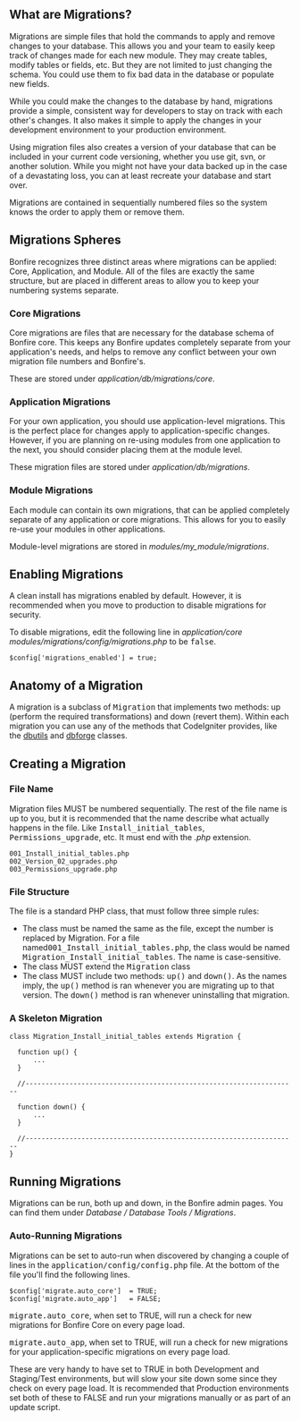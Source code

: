## What are Migrations?

Migrations are simple files that hold the commands to apply and remove changes to your database. This allows you and your team to easily keep track of changes made for each new module. They may create tables, modify tables or fields, etc. But they are not limited to just changing the schema. You could use them to fix bad data in the database or populate new fields.

While you could make the changes to the database by hand, migrations provide a simple, consistent way for developers to stay on track with each other's changes. It also makes it simple to apply the changes in your development environment to your production environment.

Using migration files also creates a version of your database that can be included in your current code versioning, whether you use git, svn, or another solution. While you might not have your data backed up in the case of a devastating loss, you can at least recreate your database and start over.

Migrations are contained in sequentially numbered files so the system knows the order to apply them or remove them.



<a name="spheres"></a>
## Migrations Spheres

Bonfire recognizes three distinct areas where migrations can be applied: Core, Application, and Module. All of the files are exactly the same structure, but are placed in different areas to allow you to keep your numbering systems separate.

<a name="core"></a>
### Core Migrations

Core migrations are files that are necessary for the database schema of Bonfire core. This keeps any Bonfire updates completely separate from your application's needs, and helps to remove any conflict between your own migration file numbers and Bonfire's.

These are stored under *application/db/migrations/core*.


<a name="application"></a>
### Application Migrations

For your own application, you should use application-level migrations. This is the perfect place for changes apply to application-specific changes. However, if you are planning on re-using modules from one application to the next, you should consider placing them at the module level.

These migration files are stored under *application/db/migrations*.


<a name="module"></a>
### Module Migrations

Each module can contain its own migrations, that can be applied completely separate of any application or core migrations. This allows for you to easily re-use your modules in other applications.

Module-level migrations are stored in *modules/my_module/migrations*.

<a name="enabling"></a>
## Enabling Migrations

A clean install has migrations enabled by default.  However, it is recommended when you move to production to disable migrations for security.

To disable migrations, edit the following line in *application/core modules/migrations/config/migrations.php* to be <tt>false</tt>.

    $config['migrations_enabled'] = true;


<a name="anatomy"></a>
## Anatomy of a Migration

A migration is a subclass of <tt>Migration</tt> that implements two methods: up (perform the required transformations) and down (revert them). Within each migration you can use any of the methods that CodeIgniter provides, like the [dbutils](http://codeigniter.com/user_guide/database/utilities.html) and [dbforge](http://codeigniter.com/user_guide/database/forge.html) classes.


<a name="creating"></a>
## Creating a Migration

<a name="filename"></a>
### File Name

Migration files MUST be numbered sequentially.  The rest of the file name is up to you, but it is recommended that the name describe what actually happens in the file.  Like <tt>Install_initial_tables</tt>, <tt>Permissions_upgrade</tt>, etc.  It must end with the *.php* extension.

    001_Install_initial_tables.php
    002_Version_02_upgrades.php
    003_Permissions_upgrade.php

<a name="file-structure"></a>
### File Structure

The file is a standard PHP class, that must follow three simple rules:

* The class must be named the same as the file, except the number is replaced by Migration.  For a file named<tt>001_Install_initial_tables.php</tt>, the class would be named <tt>Migration_Install_initial_tables</tt>.  The name is case-sensitive.
* The class MUST extend the <tt>Migration</tt> class
* The class MUST include two methods: <tt>up()</tt> and <tt>down()</tt>.  As the names imply, the <tt>up()</tt> method is ran whenever you are migrating up to that version.  The <tt>down()</tt> method is ran whenever uninstalling that migration.


<a name="skeleton"></a>
### A Skeleton Migration


    class Migration_Install_initial_tables extends Migration {

      function up() {
          ...
      }

      //--------------------------------------------------------------------

      function down() {
          ...
      }

      //--------------------------------------------------------------------
    }


<a name="running"></a>
## Running Migrations

Migrations can be run, both up and down, in the Bonfire admin pages. You can find them under *Database / Database Tools / Migrations*.

### Auto-Running Migrations

Migrations can be set to auto-run when discovered by changing a couple of lines in the <tt>application/config/config.php</tt> file. At the bottom of the file you'll find the following lines.

    $config['migrate.auto_core']  = TRUE;
    $config['migrate.auto_app']   = FALSE;


<tt>migrate.auto_core</tt>, when set to TRUE, will run a check for new migrations for Bonfire Core on every page load.

<tt>migrate.auto_app</tt>, when set to TRUE, will run a check for new migrations for your application-specific migrations on every page load.

These are very handy to have set to TRUE in both Development and Staging/Test environments, but will slow your site down some since they check on every page load. It is recommended that Production environments set both of these to FALSE and run your migrations manually or as part of an update script.